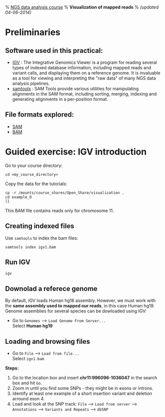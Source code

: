 % [NGS data analysis course](http://ngscourse.github.io/)
% __Visualization of mapped reads__
% _(updated 04-06-2014)_

<!-- COMMON LINKS HERE -->

[IGV]: http://www.broadinstitute.org/igv/home "IGV"
[Samtools]: http://samtools.sourceforge.net/ "samtools"


Preliminaries
================================================================================

Software used in this practical:
--------------------------------

- [IGV] : The Integrative Genomics Viewer is a program for reading several types of indexed database information, including mapped reads and variant calls, and displaying them on a reference genome. It is invaluable as a tool for viewing and interpreting the "raw data" of many NGS data analysis pipelines.
- [samtools] : SAM Tools provide various utilities for manipulating alignments in the SAM format, including sorting, merging, indexing and generating alignments in a per-position format.


File formats explored:
----------------------

- [SAM](http://samtools.sourceforge.net/SAMv1.pdf)
- [BAM](http://www.broadinstitute.org/igv/bam)


Guided exercise: IGV introduction
================================================================================

Go to your course directory:

    cd <my_course_directory>

Copy the data for the tutorials:

    cp -r /mounts/course_shares/Open_Share/visualization .
    cd example_0
    ll

This BAM file contains reads only for chromosome 11.

Creating indexed files
--------------------------------------------------------------------------------

Use ``samtools`` to index the bam files:

    samtools index igv1.bam


Run IGV
--------------------------------------------------------------------------------

    igv

Downolad a referece genome
--------------------------------------------------------------------------------

By default, IGV loads Human hg18 assembly. However, we must work with the **same assembly used to mapped our reads**, in this case Human hg19.  
Genome assemblies for several species can be dowloaded using IGV:

- Go to ``Genomes`` --> ``Load Genome From Server...``  
Select **Human hg19**

    
Loading and browsing files
--------------------------------------------------------------------------------

- Go to ``File`` --> ``Load from file...``  
Select ``igv1.bam``

**Steps:**

1. Go to the location box and insert **chr11:996096-1036047** in the search box and hit ``Go``.
2. Zoom in until you find some SNPs - they might be in exons or introns.
3. Identify at least one example of a short insertion variant and deletion arround exon 4.
4. Load and look at the SNP track: ``File`` --> ``Load from server`` --> ``Annotations`` --> ``Variants and Repeats`` --> ``dbSNP``


